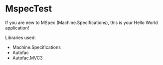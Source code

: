 MspecTest
=========
If you are new to MSpec (Machine.Specifications), this is your Hello World application!

Libraries used:

* Machine.Specifications
* Autofac
* Autofac.MVC3
